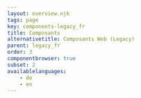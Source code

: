 ```yaml
---
layout: overview.njk
tags: page
key: components-legacy_fr
title: Composants
alternativetitle: Composants Web (Legacy)
parent: legacy_fr
order: 3
componentbrowser: true
subset: 2
availablelanguages: 
    - de
    - en
---
```

